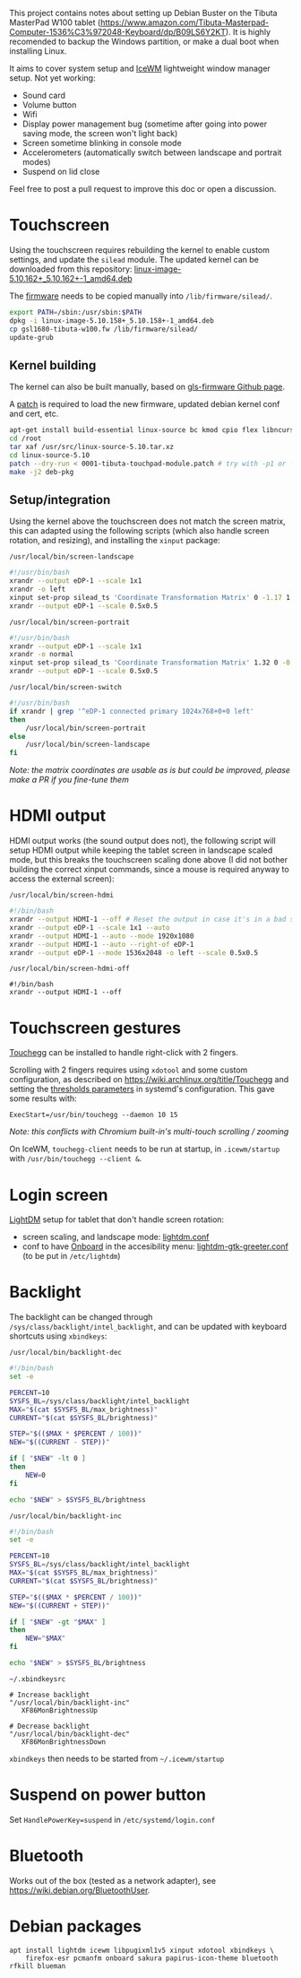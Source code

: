 This project contains notes about setting up Debian Buster on the Tibuta MasterPad W100 tablet (<https://www.amazon.com/Tibuta-Masterpad-Computer-1536%C3%972048-Keyboard/dp/B09LS6Y2KT>).
It is highly recomended to backup the Windows partition, or make a dual boot when installing Linux.

It aims to cover system setup and [IceWM](https://ice-wm.org/) lightweight window manager setup. Not yet working:

- Sound card
- Volume button
- Wifi
- Display power management bug (sometime after going into power saving mode, the screen won't light back)
- Screen sometime blinking in console mode
- Accelerometers (automatically switch between landscape and portrait modes)
- Suspend on lid close

Feel free to post a pull request to improve this doc or open a discussion.

# Touchscreen

Using the touchscreen requires rebuilding the kernel to enable custom settings, and update the `silead` module. The updated kernel can be downloaded from this repository: [linux-image-5.10.162+_5.10.162+-1_amd64.deb](/uploads/Home/linux-image-5.10.162+_5.10.162+-1_amd64.deb)

The [firmware](/uploads/Home/gsl1680-tibuta-w100.fw) needs to be copied manually into `/lib/firmware/silead/`.

```sh
export PATH=/sbin:/usr/sbin:$PATH
dpkg -i linux-image-5.10.158+_5.10.158+-1_amd64.deb
cp gsl1680-tibuta-w100.fw /lib/firmware/silead/
update-grub
```

## Kernel building

The kernel can also be built manually, based on [gls-firmware Github page](https://github.com/onitake/gsl-firmware).

A [patch](/uploads/Home/0001-tibuta-touchpad-module.patch) is required to load the new firmware, updated debian kernel conf and cert, etc.

```sh
apt-get install build-essential linux-source bc kmod cpio flex libncurses5-dev libelf-dev libssl-dev dwarves bison python3
cd /root
tar xaf /usr/src/linux-source-5.10.tar.xz
cd linux-source-5.10
patch --dry-run < 0001-tibuta-touchpad-module.patch # try with -p1 or -p0 in case of error, then remove dry-run
make -j2 deb-pkg
```

## Setup/integration

Using the kernel above the touchscreen does not match the screen matrix, this can adapted using the following scripts (which also handle screen rotation, and resizing), and installing the `xinput` package:

`/usr/local/bin/screen-landscape`
```sh
#!/usr/bin/bash
xrandr --output eDP-1 --scale 1x1
xrandr -o left
xinput set-prop silead_ts 'Coordinate Transformation Matrix' 0 -1.17 1.17 1.32 0 -0.32 0 0 1
xrandr --output eDP-1 --scale 0.5x0.5
```

`/usr/local/bin/screen-portrait`
```sh
#!/usr/bin/bash
xrandr --output eDP-1 --scale 1x1
xrandr -o normal
xinput set-prop silead_ts 'Coordinate Transformation Matrix' 1.32 0 -0.32 0 1.17 -0.17 0 0 1
xrandr --output eDP-1 --scale 0.5x0.5
```

`/usr/local/bin/screen-switch`
```sh
#!/usr/bin/bash
if xrandr | grep '^eDP-1 connected primary 1024x768+0+0 left'
then
    /usr/local/bin/screen-portrait
else
    /usr/local/bin/screen-landscape
fi
```

_Note: the matrix coordinates are usable as is but could be improved, please make a PR if you fine-tune them_

# HDMI output

HDMI output works (the sound output does not), the following script will setup HDMI output while keeping the tablet screen in landscape scaled mode, but this breaks the touchscreen scaling done above (I did not bother building the correct xinput commands, since a mouse is required anyway to access the external screen):

`/usr/local/bin/screen-hdmi`
```sh
#!/bin/bash
xrandr --output HDMI-1 --off # Reset the output in case it's in a bad state
xrandr --output eDP-1 --scale 1x1 --auto
xrandr --output HDMI-1 --auto --mode 1920x1080
xrandr --output HDMI-1 --auto --right-of eDP-1
xrandr --output eDP-1 --mode 1536x2048 -o left --scale 0.5x0.5
```

`/usr/local/bin/screen-hdmi-off`
```
#!/bin/bash
xrandr --output HDMI-1 --off
```

# Touchscreen gestures

[Touchegg](https://github.com/JoseExposito/touchegg) can be installed to handle right-click with 2 fingers.

Scrolling with 2 fingers requires using `xdotool` and some  custom configuration, as described on <https://wiki.archlinux.org/title/Touchegg> and setting the [thresholds parameters](https://github.com/JoseExposito/touchegg#daemon-configuration) in systemd's configuration. This gave some results with:

```
ExecStart=/usr/bin/touchegg --daemon 10 15
```

_Note: this conflicts with Chromium built-in's multi-touch scrolling / zooming_

On IceWM, `touchegg-client` needs to be run at startup, in `.icewm/startup` with `/usr/bin/touchegg --client &`.

# Login screen

[LightDM](https://doc.ubuntu-fr.org/lightdm) setup for tablet that don't handle screen rotation:

- screen scaling, and landscape mode: [lightdm.conf](/uploads/Home/lightdm.conf)
- conf to have [Onboard](https://launchpad.net/onboard) in the accesibility menu: [lightdm-gtk-greeter.conf](/uploads/Home/lightdm-gtk-greeter.conf)
(to be put in `/etc/lightdm`)


# Backlight

The backlight can be changed through `/sys/class/backlight/intel_backlight`, and can be updated with keyboard shortcuts using `xbindkeys`:

`/usr/local/bin/backlight-dec`
```sh
#!/bin/bash
set -e

PERCENT=10
SYSFS_BL=/sys/class/backlight/intel_backlight
MAX="$(cat $SYSFS_BL/max_brightness)"
CURRENT="$(cat $SYSFS_BL/brightness)"

STEP="$(($MAX * $PERCENT / 100))"
NEW="$((CURRENT - STEP))"

if [ "$NEW" -lt 0 ]
then
	NEW=0
fi

echo "$NEW" > $SYSFS_BL/brightness
```

`/usr/local/bin/backlight-inc`
```sh
#!/bin/bash
set -e

PERCENT=10
SYSFS_BL=/sys/class/backlight/intel_backlight
MAX="$(cat $SYSFS_BL/max_brightness)"
CURRENT="$(cat $SYSFS_BL/brightness)"

STEP="$(($MAX * $PERCENT / 100))"
NEW="$((CURRENT + STEP))"

if [ "$NEW" -gt "$MAX" ]
then
	NEW="$MAX"
fi

echo "$NEW" > $SYSFS_BL/brightness
```

`~/.xbindkeysrc`
```
# Increase backlight
"/usr/local/bin/backlight-inc"
   XF86MonBrightnessUp

# Decrease backlight
"/usr/local/bin/backlight-dec"
   XF86MonBrightnessDown
```

`xbindkeys` then needs to be started from `~/.icewm/startup`

# Suspend on power button

Set `HandlePowerKey=suspend` in `/etc/systemd/login.conf`

# Bluetooth

Works out of the box (tested as a network adapter), see <https://wiki.debian.org/BluetoothUser>.

# Debian packages

```
apt install lightdm icewm libpugixml1v5 xinput xdotool xbindkeys \
	firefox-esr pcmanfm onboard sakura papirus-icon-theme bluetooth rfkill blueman
```
